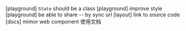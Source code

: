 [playground] `State` should be a class
[playground] improve style
[playground] be able to share -- by sync url
[layout] link to source code
[docs] mimor web component 使用文档
